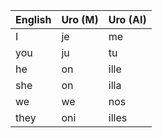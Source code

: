 | English | Uro (M) | Uro (AI) |
|---------|---------|----------|
| I       | je      | me       |
| you     | ju      | tu       |
| he      | on      | ille     |
| she     | on      | illa     |
| we      | we      | nos      |
| they    | oni     | illes    |
